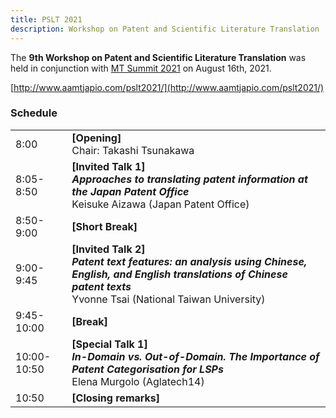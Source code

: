 ```yaml
---
title: PSLT 2021
description: Workshop on Patent and Scientific Literature Translation
---
```


The **9th Workshop on Patent and Scientific Literature Translation** was held in conjunction with [MT Summit 2021](mtsummit2021.md) on August 16th, 2021.

[http://www.aamtjapio.com/pslt2021/](http://www.aamtjapio.com/pslt2021/)

### Schedule

| | |
| -- | -- |
| 8:00 | **[Opening]** <br>Chair: Takashi Tsunakawa |
| 8:05-8:50 | **[Invited Talk 1]** <br>_**Approaches to translating patent information at the Japan Patent Office**_ <br>Keisuke Aizawa (Japan Patent Office) |
| 8:50-9:00 | **[Short Break]** |
| 9:00-9:45 | **[Invited Talk 2]** <br>_**Patent text features: an analysis using Chinese, English, and English translations of Chinese patent texts**_ <br>Yvonne Tsai (National Taiwan University) |
| 9:45-10:00 | **[Break]** |
| 10:00-10:50 | **[Special Talk 1]** <br>_**In-Domain vs. Out-of-Domain. The Importance of Patent Categorisation for LSPs**_ <br>Elena Murgolo (Aglatech14) |
| 10:50 | **[Closing remarks]** |

